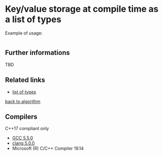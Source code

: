 # Key/value storage at compile time as a list of types

Example of usage:
```cpp
```

## Further informations
TBD

## Related links
* [list of types](../../type_list)

[back to algorithm](../)

## Compilers
C++17 compliant only

* [GCC 5.5.0](https://wandbox.org/)
* [clang 5.0.0](https://wandbox.org/)
* Microsoft (R) C/C++ Compiler 19.14 
